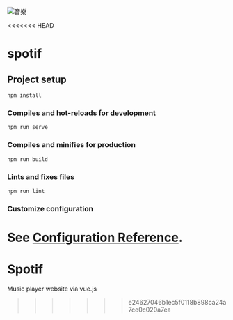 ![音樂](https://user-images.githubusercontent.com/49478754/116003524-e4ab3a80-a630-11eb-922b-310cebe67956.jpg)

<<<<<<< HEAD
# spotif

## Project setup
```
npm install
```

### Compiles and hot-reloads for development
```
npm run serve
```

### Compiles and minifies for production
```
npm run build
```

### Lints and fixes files
```
npm run lint
```

### Customize configuration
See [Configuration Reference](https://cli.vuejs.org/config/).
=======
# Spotif
Music player website via vue.js
>>>>>>> e24627046b1ec5f0118b898ca24a7ce0c020a7ea
